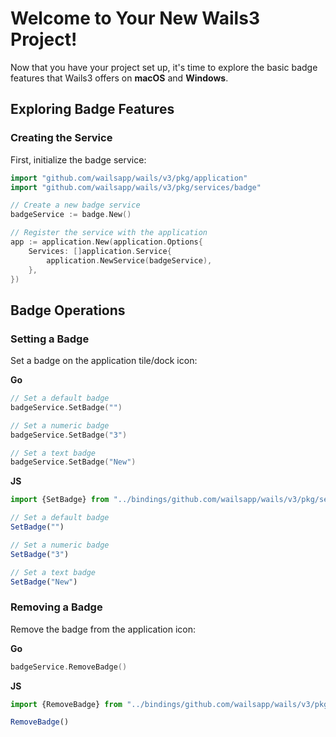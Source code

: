 # Welcome to Your New Wails3 Project!
Now that you have your project set up, it's time to explore the basic badge features that Wails3 offers on **macOS** and **Windows**.

## Exploring Badge Features

### Creating the Service

First, initialize the badge service:

```go
import "github.com/wailsapp/wails/v3/pkg/application"
import "github.com/wailsapp/wails/v3/pkg/services/badge"

// Create a new badge service
badgeService := badge.New()

// Register the service with the application
app := application.New(application.Options{
    Services: []application.Service{
        application.NewService(badgeService),
    },
})
```

## Badge Operations

### Setting a Badge

Set a badge on the application tile/dock icon:

**Go**
```go
// Set a default badge
badgeService.SetBadge("")

// Set a numeric badge
badgeService.SetBadge("3")

// Set a text badge
badgeService.SetBadge("New")
```

**JS**
```js
import {SetBadge} from "../bindings/github.com/wailsapp/wails/v3/pkg/services/badge/service";

// Set a default badge
SetBadge("")

// Set a numeric badge
SetBadge("3")

// Set a text badge
SetBadge("New")
```

### Removing a Badge

Remove the badge from the application icon:

**Go**
```go
badgeService.RemoveBadge()
```

**JS**
```js
import {RemoveBadge} from "../bindings/github.com/wailsapp/wails/v3/pkg/services/badge/service";

RemoveBadge()
```